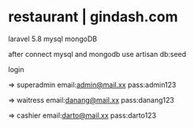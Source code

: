 # restaurant | gindash.com
laravel 5.8
mysql
mongoDB

after connect mysql and mongodb use artisan db:seed

login

=> superadmin
email:admin@mail.xx
pass:admin123

=> waitress
email:danang@mail.xx
pass:danang123

=> cashier
email:darto@mail.xx
pass:darto123


